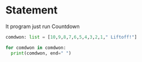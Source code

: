# Statement

It program just run Countdown

``` python
comdwon: list = [10,9,8,7,6,5,4,3,2,1," Liftoff!"]

for comdwon in comdwon:
  print(comdwon, end=" ")
```